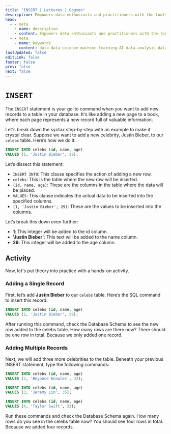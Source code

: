 ```yaml
---
title: "INSERT | Lectures | Cogxen"
description: Empowers data enthusiasts and practitioners with the tools and knowledge to unlock the potential of data.
head:
  - - meta
    - name: description
    - content: Empowers data enthusiasts and practitioners with the tools and knowledge to unlock the potential of data.
  - - meta
    - name: keywords
      content: data data science machine learning AI data analysis data-driven data enthusiasts data practitioners
lastUpdated: false
editLink: false
footer: false
prev: false
next: false
---
```


# `INSERT`

The `INSERT` statement is your go-to command when you want to add new records to a table in your database. It's like adding a new page to a book, where each page represents a new record full of valuable information.

Let's break down the syntax step-by-step with an example to make it crystal clear. Suppose we want to add a new celebrity, Justin Bieber, to our `celebs` table. Here’s how we do it:

```sql :line-numbers
INSERT INTO celebs (id, name, age)
VALUES (1, 'Justin Bieber', 29);
```

Let’s dissect this statement:

- `INSERT INTO`: This clause specifies the action of adding a new row.
- `celebs`: This is the table where the new row will be inserted.
- `(id, name, age)`: These are the columns in the table where the data will be placed.
- `VALUES`: This clause indicates the actual data to be inserted into the specified columns.
- `(1, 'Justin Bieber', 29)`: These are the values to be inserted into the columns.

Let’s break this down even further:

- **1**: This integer will be added to the id column.
- **'Justin Bieber'**: This text will be added to the name column.
- **29**: This integer will be added to the age column.

## Activity

Now, let's put theory into practice with a hands-on activity.

### Adding a Single Record

First, let’s add **Justin Bieber** to our `celebs` table. Here’s the SQL command to insert this record:

```sql :line-numbers
INSERT INTO celebs (id, name, age)
VALUES (1, 'Justin Bieber', 29);
```

After running this command, check the Database Schema to see the new row added to the celebs table. How many rows are there now? There should be one row in total. Because we only added one record.

<!--@include: ../../_includes/tables/query-results-from-create.md-->

### Adding Multiple Records

Next, we will add three more celebrities to the table. Beneath your previous INSERT statement, type the following commands:

```sql :line-numbers
INSERT INTO celebs (id, name, age)
VALUES (2, 'Beyonce Knowles', 42);
```

```sql :line-numbers
INSERT INTO celebs (id, name, age)
VALUES (3, 'Jeremy Lin', 35);
```

```sql :line-numbers
INSERT INTO celebs (id, name, age)
VALUES (4, 'Taylor Swift', 33);
```

Run these commands and check the Database Schema again. How many rows do you see in the celebs table now? You should see four rows in total. Because we added four records.

<!--@include: ../../_includes/tables/query-results-from-create.md-->
